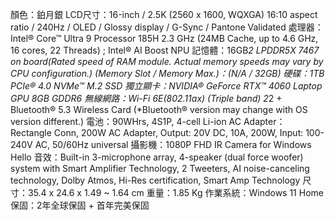 顏色：鉑月銀
LCD尺寸：16-inch / 2.5K (2560 x 1600, WQXGA) 16:10 aspect ratio / 240Hz / OLED / Glossy display / G-Sync / Pantone Validated
處理器：Intel® Core™ Ultra 9 Processor 185H 2.3 GHz (24MB Cache, up to 4.6 GHz, 16 cores, 22 Threads) ; Intel® AI Boost NPU
記憶體：16GB*2 LPDDR5X 7467 on board(Rated speed of RAM module. Actual memory speeds may vary by CPU configuration.)
(Memory Slot / Memory Max.)：(N/A / 32GB)
硬碟：1TB PCIe® 4.0 NVMe™ M.2 SSD
獨立顯卡：NVIDIA® GeForce RTX™ 4060 Laptop GPU 8GB GDDR6
無線網路：Wi-Fi 6E(802.11ax) (Triple band) 2*2 + Bluetooth® 5.3 Wireless Card (*Bluetooth® version may change with OS version different.)
電池：90WHrs, 4S1P, 4-cell Li-ion
AC Adapter：Rectangle Conn, 200W AC Adapter, Output: 20V DC, 10A, 200W, Input: 100-240V AC, 50/60Hz universal
攝影機：1080P FHD IR Camera for Windows Hello
音效：Built-in 3-microphone array, 4-speaker (dual force woofer) system with Smart Amplifier Technology, 2 Tweeters, AI noise-canceling technology, Dolby Atmos, Hi-Res certification, Smart Amp Technology
尺寸：35.4 x 24.6 x 1.49 ~ 1.64 cm
重量：1.85 Kg
作業系統：Windows 11 Home
保固：2年全球保固 + 首年完美保固
